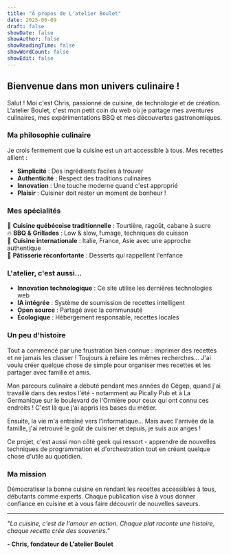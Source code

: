 ```yaml
---
title: "À propos de L'atelier Boulet"
date: 2025-06-09
draft: false
showDate: false
showAuthor: false
showReadingTime: false
showWordCount: false
showEdit: false
---
```


## Bienvenue dans mon univers culinaire !

Salut ! Moi c'est Chris, passionné de cuisine, de technologie et de création. L'atelier Boulet, c'est mon petit coin du web où je partage mes aventures culinaires, mes expérimentations BBQ et mes découvertes gastronomiques.

### Ma philosophie culinaire

Je crois fermement que la cuisine est un art accessible à tous. Mes recettes allient :
- **Simplicité** : Des ingrédients faciles à trouver
- **Authenticité** : Respect des traditions culinaires
- **Innovation** : Une touche moderne quand c'est approprié
- **Plaisir** : Cuisiner doit rester un moment de bonheur !

### Mes spécialités

🥘 **Cuisine québécoise traditionnelle** : Tourtière, ragoût, cabane à sucre  
🔥 **BBQ & Grillades** : Low & slow, fumage, techniques de cuisson  
🍝 **Cuisine internationale** : Italie, France, Asie avec une approche authentique  
🍰 **Pâtisserie réconfortante** : Desserts qui rappellent l'enfance  

### L'atelier, c'est aussi...

- **Innovation technologique** : Ce site utilise les dernières technologies web
- **IA intégrée** : Système de soumission de recettes intelligent
- **Open source** : Partagé avec la communauté
- **Écologique** : Hébergement responsable, recettes locales

### Un peu d'histoire

Tout a commencé par une frustration bien connue : imprimer des recettes et ne jamais les classer ! Toujours à refaire les mêmes recherches... J'ai voulu créer quelque chose de simple pour organiser mes recettes et les partager avec famille et amis.

Mon parcours culinaire a débuté pendant mes années de Cégep, quand j'ai travaillé dans des restos l'été - notamment au Pically Pub et à La Germanique sur le boulevard de l'Ormière pour ceux qui ont connu ces endroits ! C'est là que j'ai appris les bases du métier.

Ensuite, la vie m'a entraîné vers l'informatique... Mais avec l'arrivée de la famille, j'ai retrouvé le goût de cuisiner et depuis, je suis aux anges ! 

Ce projet, c'est aussi mon côté geek qui ressort - apprendre de nouvelles techniques de programmation et d'orchestration tout en créant quelque chose d'utile au quotidien.

### Ma mission

Démocratiser la bonne cuisine en rendant les recettes accessibles à tous, débutants comme experts. Chaque publication vise à vous donner confiance en cuisine et à vous faire découvrir de nouvelles saveurs.

---

*"La cuisine, c'est de l'amour en action. Chaque plat raconte une histoire, chaque recette crée des souvenirs."*

**- Chris, fondateur de L'atelier Boulet**